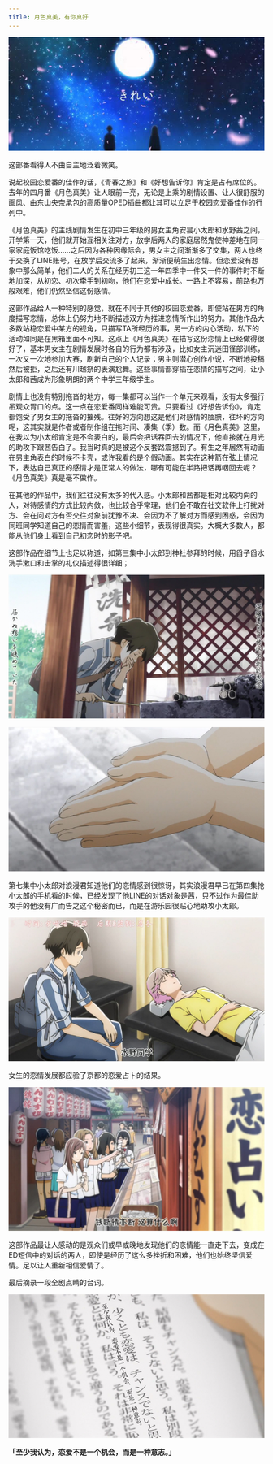 ```yaml
---
title: 月色真美，有你真好
---
```


![月色](/assets/img/2018-04-19-Tsuki-1.png "Tsuki-1.png")

这部番看得人不由自主地泛着微笑。

说起校园恋爱番的佳作的话，《青春之旅》和《好想告诉你》肯定是占有席位的。去年的四月番《月色真美》让人眼前一亮，无论是上乘的剧情设置、让人很舒服的画风、由东山央奈承包的高质量OPED插曲都让其可以立足于校园恋爱番佳作的行列中。

《月色真美》的主线剧情发生在初中三年级的男女主角安昙小太郎和水野茜之间，开学第一天，他们就开始互相关注对方，放学后两人的家庭居然鬼使神差地在同一家家庭饭馆吃饭……之后因为各种因缘际会，男女主之间渐渐多了交集，两人也终于交换了LINE账号，在放学后交流多了起来，渐渐便萌生出恋情。但恋爱没有想象中那么简单，他们二人的关系在经历初三这一年四季中一件又一件的事件时不断地加深，从初恋、初次牵手到初吻，他们在恋爱中成长。一路上不容易，前路也万般艰难，他们仍然坚信这份感情。

这部作品给人一种特别的感觉，就在不同于其他的校园恋爱番，即使站在男方的角度描写恋情，总体上仍努力地不断描述双方为推进恋情所作出的努力。其他作品大多数站稳恋爱中某方的视角，只描写TA所经历的事，另一方的内心活动，私下的活动如同是在黑箱里面不可知。这点上《月色真美》在描写这份恋情上已经做得很好了，基本男女主在剧情发展时各自的行为都有涉及，比如女主沉迷田径部训练，一次又一次地参加大赛，刷新自己的个人记录；男主则潜心创作小说，不断地投稿然后被拒，之后还有川越祭的表演尬舞。这些事情都穿插在恋情的描写之间，让小太郎和茜成为形象明朗的两个中学三年级学生。

剧情上也没有特别拖沓的地方，每一集都可以当作一个单元来观看，没有太多强行吊观众胃口的点。这一点在恋爱番同样难能可贵。只要看过《好想告诉你》，肯定都饱受了男女主的拖沓的摧残。往好的方向想这是他们对感情的腼腆，往坏的方向呢，这其实就是作者或者制作组在拖时间、凑集（季）数。而《月色真美》这里，在我以为小太郎肯定是不会表白的，最后会把话吞回去的情况下，他直接就在月光的助攻下跟茜告白了。我当时真的是被这个反套路震撼到了。有生之年居然有动画在男主角表白的时候不卡壳，或许我看的是个假动画。其实在这种箭在弦上情况下，表达自己真正的感情才是正常人的做法，哪有可能在半路把话再咽回去呢？《月色真美》真是毫不做作。

在其他的作品中，我们往往没有太多的代入感。小太郎和茜都是相对比较内向的人，对待感情的方式比较内敛，也比较合乎常理，他们会不敢在社交软件上打扰对方、会在问对方有否交往对象前犹豫不决、会因为不了解对方而感到困惑，会因为同班同学知道自己的恋情而害羞，这些小细节，表现得很真实。大概大多数人，都能从他们身上看到自己初恋时的影子吧。

这部作品在细节上也足以称道，如第三集中小太郎到神社参拜的时候，用舀子舀水洗手漱口和击掌的礼仪描述得很详细；

![月色](/assets/img/2018-04-19-Tsuki-2.png "Tsuki-2.png")

![月色](/assets/img/2018-04-19-Tsuki-3.png "Tsuki-3.png")

第七集中小太郎对浪漫君知道他们的恋情感到很惊讶，其实浪漫君早已在第四集抢小太郎的手机看的时候，已经发现了他LINE的对话对象是茜，只不过作为最佳助攻手的他没有广而告之这个秘密而已，而是在游乐园很贴心地助攻小太郎。

![月色](/assets/img/2018-04-19-Tsuki-4.png "Tsuki-4.png")

女生的恋情发展都应验了京都的恋爱占卜的结果。

![月色](/assets/img/2018-04-19-Tsuki-5.png "Tsuki-5.png")

这部作品最让人感动的是观众们或早或晚地发现他们的恋情能一直走下去，变成在ED短信中的对话的两人，即使是经历了这么多挫折和困难，他们也始终坚信爱情。足以让人重新相信爱情了。

最后摘录一段全剧点睛的台词。

![月色](/assets/img/2018-04-19-Tsuki-6.png "Tsuki-6.png")

**「至少我认为，恋爱不是一个机会，而是一种意志。」**